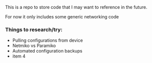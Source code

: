 This is a repo to store code that I may want to reference in the future.

<p>For now it only includes some generic networking code</p>

### Things to research/try:
- Pulling configurations from device
- Netmiko vs Paramiko
- Automated configuration backups
- item 4
